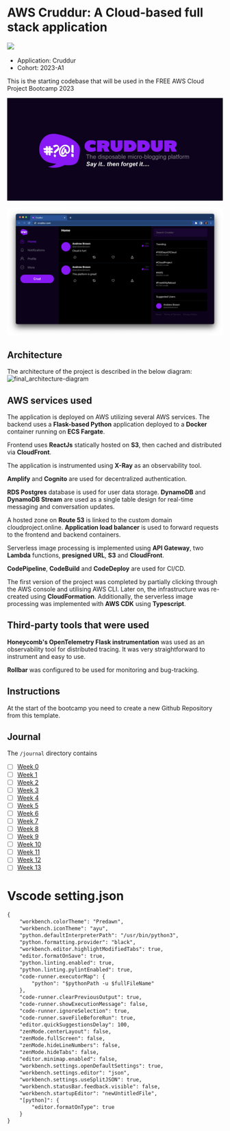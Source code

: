 # AWS Cruddur: A Cloud-based full stack application 

![](https://codebuild.us-east-1.amazonaws.com/badges?uuid=eyJlbmNyeXB0ZWREYXRhIjoiYlJ5MU1tNFMrc2dVQklIRm5PVDJTNUkvcmQ4c0RFRUg5dmhwUk1Nc3Q5dDVCeDVHVHhPbk5VRHoxQjRxSVNoWVFicnc5WExweFVjd3JzRWxLVGlMOWlRPSIsIml2UGFyYW1ldGVyU3BlYyI6IjJhdXc5cW5SNmV2eFoyOXkiLCJtYXRlcmlhbFNldFNlcmlhbCI6MX0%3D&branch=main)

- Application: Cruddur
- Cohort: 2023-A1

This is the starting codebase that will be used in the FREE AWS Cloud Project Bootcamp 2023

![Cruddur Graphic](_docs/assets/cruddur-banner.jpg)

![Cruddur Screenshot](_docs/assets/cruddur-screenshot.png)

## Architecture
The architecture of the project is described in the below diagram:
![final_architecture-diagram](https://github.com/HillaryUgwu/aws-cruddur/blob/main/_docs/assets/Cruddur%20architecture%20diagram.png)

## AWS services used

The application is deployed on AWS utilizing several AWS services. The backend uses a **Flask-based Python** application deployed to a **Docker** container running on **ECS Fargate**.

Frontend uses **ReactJs** statically hosted on **S3**, then cached and distributed via **CloudFront**.

The application is instrumented using **X-Ray** as an observability tool. 

**Amplify** and **Cognito** are used for decentralized authentication.

**RDS Postgres** database is used for user data storage. **DynamoDB** and **DynamoDB Stream** are used as a single table design for real-time messaging and conversation updates.

A hosted zone on **Route 53** is linked to the custom domain cloudproject.online. **Application load balancer** is used to forward requests to the frontend and backend containers.  

Serverless image processing is implemented using **API Gateway**, two **Lambda** functions, **presigned URL**, **S3** and **CloudFront**.

**CodePipeline**, **CodeBuild** and **CodeDeploy** are used for CI/CD.

The first version of the project was completed by partially clicking through the AWS console and utilising AWS CLI. Later on, the infrastructure was re-created using **CloudFormation**. Additionally, the serverless image processing was implemented with **AWS CDK** using **Typescript**.  


## Third-party tools that were used

**Honeycomb's OpenTelemetry Flask instrumentation** was used as an observability tool for distributed tracing. It was very straightforward to instrument and easy to use.

**Rollbar** was configured to be used for monitoring and bug-tracking.

## Instructions

At the start of the bootcamp you need to create a new Github Repository from this template.

## Journal

The `/journal` directory contains

- [ ] [Week 0](journal/week0.md)
- [ ] [Week 1](journal/week1.md)
- [ ] [Week 2](journal/week2.md)
- [ ] [Week 3](journal/week3.md)
- [ ] [Week 4](journal/week4.md)
- [ ] [Week 5](journal/week5.md)
- [ ] [Week 6](journal/week6.md)
- [ ] [Week 7](journal/week7.md)
- [ ] [Week 8](journal/week8.md)
- [ ] [Week 9](journal/week9.md)
- [ ] [Week 10](journal/week10.md)
- [ ] [Week 11](journal/week11.md)
- [ ] [Week 12](journal/week12.md)
- [ ] [Week 13](journal/week13.md)

# Vscode setting.json
```
{
    "workbench.colorTheme": "Predawn",
    "workbench.iconTheme": "ayu",
    "python.defaultInterpreterPath": "/usr/bin/python3",
    "python.formatting.provider": "black",
    "workbench.editor.highlightModifiedTabs": true,
    "editor.formatOnSave": true,
    "python.linting.enabled": true,
    "python.linting.pylintEnabled": true,
    "code-runner.executorMap": {
        "python": "$pythonPath -u $fullFileName"
    },
    "code-runner.clearPreviousOutput": true,
    "code-runner.showExecutionMessage": false,
    "code-runner.ignoreSelection": true,
    "code-runner.saveFileBeforeRun": true,
    "editor.quickSuggestionsDelay": 100,
    "zenMode.centerLayout": false,
    "zenMode.fullScreen": false,
    "zenMode.hideLineNumbers": false,
    "zenMode.hideTabs": false,
    "editor.minimap.enabled": false,
    "workbench.settings.openDefaultSettings": true,
    "workbench.settings.editor": "json",
    "workbench.settings.useSplitJSON": true,
    "workbench.statusBar.feedback.visible": false,
    "workbench.startupEditor": "newUntitledFile",
    "[python]": {
        "editor.formatOnType": true
    }
}
```
